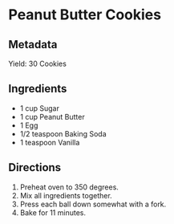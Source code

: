 Peanut Butter Cookies
=====================

Metadata
--------
Yield: 30 Cookies

Ingredients
-----------
* 1 cup Sugar
* 1 cup Peanut Butter
* 1 Egg
* 1/2 teaspoon Baking Soda
* 1 teaspoon Vanilla

Directions
----------
1. Preheat oven to 350 degrees.
2. Mix all ingredients together.
3. Press each ball down somewhat with a fork.
4. Bake for 11 minutes.

